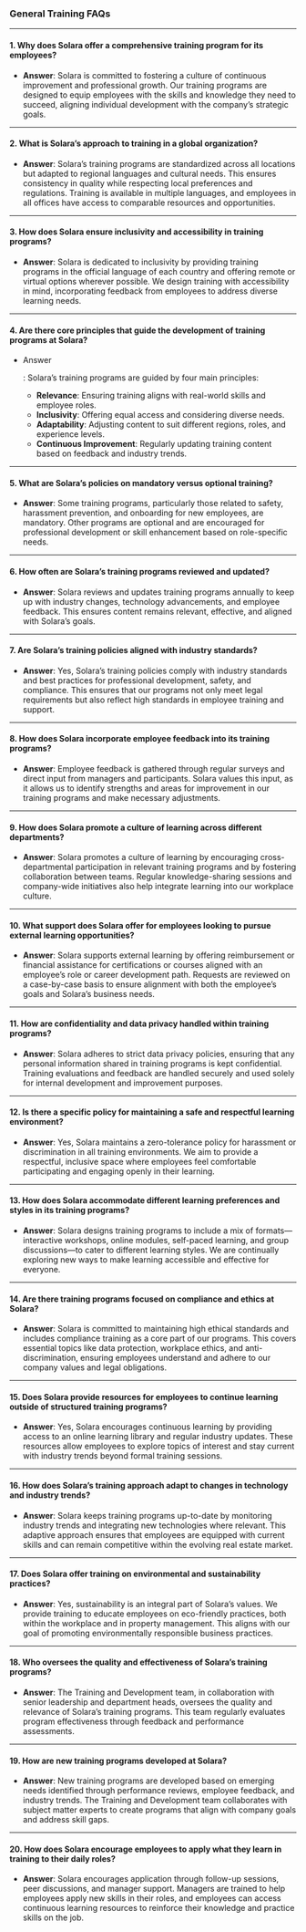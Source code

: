### **General Training FAQs**

------

#### **1. Why does Solara offer a comprehensive training program for its employees?**

- **Answer**: Solara is committed to fostering a culture of continuous improvement and professional growth. Our training programs are designed to equip employees with the skills and knowledge they need to succeed, aligning individual development with the company’s strategic goals.

------

#### **2. What is Solara’s approach to training in a global organization?**

- **Answer**: Solara’s training programs are standardized across all locations but adapted to regional languages and cultural needs. This ensures consistency in quality while respecting local preferences and regulations. Training is available in multiple languages, and employees in all offices have access to comparable resources and opportunities.

------

#### **3. How does Solara ensure inclusivity and accessibility in training programs?**

- **Answer**: Solara is dedicated to inclusivity by providing training programs in the official language of each country and offering remote or virtual options wherever possible. We design training with accessibility in mind, incorporating feedback from employees to address diverse learning needs.

------

#### **4. Are there core principles that guide the development of training programs at Solara?**

- Answer

  : Solara’s training programs are guided by four main principles:

  - **Relevance**: Ensuring training aligns with real-world skills and employee roles.
  - **Inclusivity**: Offering equal access and considering diverse needs.
  - **Adaptability**: Adjusting content to suit different regions, roles, and experience levels.
  - **Continuous Improvement**: Regularly updating training content based on feedback and industry trends.

------

#### **5. What are Solara’s policies on mandatory versus optional training?**

- **Answer**: Some training programs, particularly those related to safety, harassment prevention, and onboarding for new employees, are mandatory. Other programs are optional and are encouraged for professional development or skill enhancement based on role-specific needs.

------

#### **6. How often are Solara’s training programs reviewed and updated?**

- **Answer**: Solara reviews and updates training programs annually to keep up with industry changes, technology advancements, and employee feedback. This ensures content remains relevant, effective, and aligned with Solara’s goals.

------

#### **7. Are Solara’s training policies aligned with industry standards?**

- **Answer**: Yes, Solara’s training policies comply with industry standards and best practices for professional development, safety, and compliance. This ensures that our programs not only meet legal requirements but also reflect high standards in employee training and support.

------

#### **8. How does Solara incorporate employee feedback into its training programs?**

- **Answer**: Employee feedback is gathered through regular surveys and direct input from managers and participants. Solara values this input, as it allows us to identify strengths and areas for improvement in our training programs and make necessary adjustments.

------

#### **9. How does Solara promote a culture of learning across different departments?**

- **Answer**: Solara promotes a culture of learning by encouraging cross-departmental participation in relevant training programs and by fostering collaboration between teams. Regular knowledge-sharing sessions and company-wide initiatives also help integrate learning into our workplace culture.

------

#### **10. What support does Solara offer for employees looking to pursue external learning opportunities?**

- **Answer**: Solara supports external learning by offering reimbursement or financial assistance for certifications or courses aligned with an employee’s role or career development path. Requests are reviewed on a case-by-case basis to ensure alignment with both the employee’s goals and Solara’s business needs.

------

#### **11. How are confidentiality and data privacy handled within training programs?**

- **Answer**: Solara adheres to strict data privacy policies, ensuring that any personal information shared in training programs is kept confidential. Training evaluations and feedback are handled securely and used solely for internal development and improvement purposes.

------

#### **12. Is there a specific policy for maintaining a safe and respectful learning environment?**

- **Answer**: Yes, Solara maintains a zero-tolerance policy for harassment or discrimination in all training environments. We aim to provide a respectful, inclusive space where employees feel comfortable participating and engaging openly in their learning.

------

#### **13. How does Solara accommodate different learning preferences and styles in its training programs?**

- **Answer**: Solara designs training programs to include a mix of formats—interactive workshops, online modules, self-paced learning, and group discussions—to cater to different learning styles. We are continually exploring new ways to make learning accessible and effective for everyone.

------

#### **14. Are there training programs focused on compliance and ethics at Solara?**

- **Answer**: Solara is committed to maintaining high ethical standards and includes compliance training as a core part of our programs. This covers essential topics like data protection, workplace ethics, and anti-discrimination, ensuring employees understand and adhere to our company values and legal obligations.

------

#### **15. Does Solara provide resources for employees to continue learning outside of structured training programs?**

- **Answer**: Yes, Solara encourages continuous learning by providing access to an online learning library and regular industry updates. These resources allow employees to explore topics of interest and stay current with industry trends beyond formal training sessions.

------

#### **16. How does Solara’s training approach adapt to changes in technology and industry trends?**

- **Answer**: Solara keeps training programs up-to-date by monitoring industry trends and integrating new technologies where relevant. This adaptive approach ensures that employees are equipped with current skills and can remain competitive within the evolving real estate market.

------

#### **17. Does Solara offer training on environmental and sustainability practices?**

- **Answer**: Yes, sustainability is an integral part of Solara’s values. We provide training to educate employees on eco-friendly practices, both within the workplace and in property management. This aligns with our goal of promoting environmentally responsible business practices.

------

#### **18. Who oversees the quality and effectiveness of Solara’s training programs?**

- **Answer**: The Training and Development team, in collaboration with senior leadership and department heads, oversees the quality and relevance of Solara’s training programs. This team regularly evaluates program effectiveness through feedback and performance assessments.

------

#### **19. How are new training programs developed at Solara?**

- **Answer**: New training programs are developed based on emerging needs identified through performance reviews, employee feedback, and industry trends. The Training and Development team collaborates with subject matter experts to create programs that align with company goals and address skill gaps.

------

#### **20. How does Solara encourage employees to apply what they learn in training to their daily roles?**

- **Answer**: Solara encourages application through follow-up sessions, peer discussions, and manager support. Managers are trained to help employees apply new skills in their roles, and employees can access continuous learning resources to reinforce their knowledge and practice skills on the job.